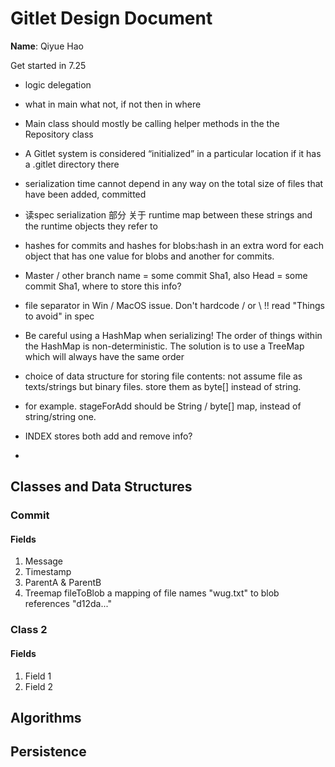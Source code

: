 # Gitlet Design Document

**Name**: Qiyue Hao

Get started in 7.25
- logic delegation
- what in main what not, if not then in where
- Main class should mostly be calling helper methods in the the Repository class
-  A Gitlet system is considered “initialized” in a particular location if it has a .gitlet directory there
- serialization time cannot depend in any way on the total size of files that have been added, committed
- 读spec serialization 部分 关于 runtime map between these strings and the runtime objects they refer to
- hashes for commits and hashes for blobs:hash in an extra word for each object that has one value for blobs and another for commits.
- Master / other branch name = some commit Sha1, also Head = some commit Sha1, where to store this info?
- file separator in Win / MacOS issue. Don't hardcode / or \ !! read "Things to avoid" in spec
- Be careful using a HashMap when serializing! The order of things within the HashMap is non-deterministic.
   The solution is to use a TreeMap which will always have the same order

- choice of data structure for storing file contents: not assume file as texts/strings but binary files. store them as byte[] instead of string.
- for example. stageForAdd should be String / byte[] map, instead of string/string one.

- INDEX stores both add and remove info? 
- 
## Classes and Data Structures

### Commit

#### Fields

1. Message
2. Timestamp
3. ParentA & ParentB
4. Treemap fileToBlob
   a mapping of file names "wug.txt" to blob references "d12da..."


### Class 2

#### Fields

1. Field 1
2. Field 2


## Algorithms

## Persistence

